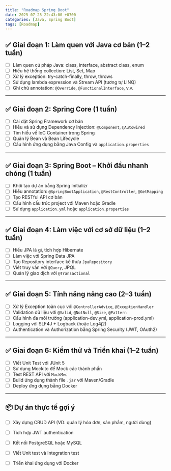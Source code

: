```yaml
---
title: "Roadmap Spring Boot"
date: 2025-07-25 22:43:00 +0700
categories: [Java, Spring Boot]
tags: [Roadmap]
---
```


## ✅ Giai đoạn 1: Làm quen với Java cơ bản (1–2 tuần)

- [ ] Làm quen cú pháp Java: class, interface, abstract class, enum
- [ ] Hiểu hệ thống collection: List, Set, Map
- [ ] Xử lý exception: try-catch-finally, throw, throws
- [ ] Sử dụng lambda expression và Stream API (tương tự LINQ)
- [ ] Ghi chú annotation: `@Override`, `@FunctionalInterface`, v.v.

---

## ✅ Giai đoạn 2: Spring Core (1 tuần)

- [ ] Cài đặt Spring Framework cơ bản
- [ ] Hiểu và sử dụng Dependency Injection: `@Component`, `@Autowired`
- [ ] Tìm hiểu về IoC Container trong Spring
- [ ] Quản lý Bean và Bean Lifecycle
- [ ] Cấu hình ứng dụng bằng Java Config và `application.properties`

---

## ✅ Giai đoạn 3: Spring Boot – Khởi đầu nhanh chóng (1 tuần)

- [ ] Khởi tạo dự án bằng Spring Initializr
- [ ] Hiểu annotation: `@SpringBootApplication`, `@RestController`, `@GetMapping`
- [ ] Tạo RESTful API cơ bản
- [ ] Cấu hình cấu trúc project với Maven hoặc Gradle
- [ ] Sử dụng `application.yml` hoặc `application.properties`

---

## ✅ Giai đoạn 4: Làm việc với cơ sở dữ liệu (1–2 tuần)

- [ ] Hiểu JPA là gì, tích hợp Hibernate
- [ ] Làm việc với Spring Data JPA
- [ ] Tạo Repository interface kế thừa `JpaRepository`
- [ ] Viết truy vấn với `@Query`, JPQL
- [ ] Quản lý giao dịch với `@Transactional`

---

## ✅ Giai đoạn 5: Tính năng nâng cao (2–3 tuần)

- [ ] Xử lý Exception toàn cục với `@ControllerAdvice`, `@ExceptionHandler`
- [ ] Validation dữ liệu với `@Valid`, `@NotNull`, `@Size`, `@Pattern`
- [ ] Cấu hình đa môi trường (application-dev.yml, application-prod.yml)
- [ ] Logging với SLF4J + Logback (hoặc Log4j2)
- [ ] Authentication và Authorization bằng Spring Security (JWT, OAuth2)

---

## ✅ Giai đoạn 6: Kiểm thử và Triển khai (1–2 tuần)

- [ ] Viết Unit Test với JUnit 5
- [ ] Sử dụng Mockito để Mock các thành phần
- [ ] Test REST API với `MockMvc`
- [ ] Build ứng dụng thành file `.jar` với Maven/Gradle
- [ ] Deploy ứng dụng bằng Docker

---

## 📦 Dự án thực tế gợi ý

- [ ] Xây dựng CRUD API (VD: quản lý hóa đơn, sản phẩm, người dùng)
- [ ] Tích hợp JWT authentication
- [ ] Kết nối PostgreSQL hoặc MySQL
- [ ] Viết Unit test và Integration test
- [ ] Triển khai ứng dụng với Docker


